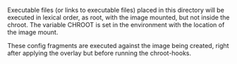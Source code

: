 Executable files (or links to executable files) placed in this directory will be executed in lexical order, as root, with the image mounted, but not inside the chroot. The variable CHROOT is set in the environment with the location of the image mount.

These config fragments are executed against the image being created, right after applying the overlay but before running the chroot-hooks.
